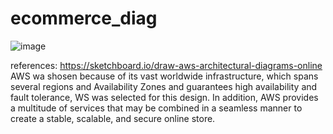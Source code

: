 # ecommerce_diag
![image](https://github.com/Juliocesaru/ecommerce_diag/assets/168040425/d64c47bf-621f-49da-8a8b-1f8e28f343a9)

references: https://sketchboard.io/draw-aws-architectural-diagrams-online
AWS wa shosen because of its vast worldwide infrastructure, which spans several regions and Availability Zones and guarantees high availability and fault tolerance, WS was selected for this design. In addition, AWS provides a multitude of services that may be combined in a seamless manner to create a stable, scalable, and secure online store.
